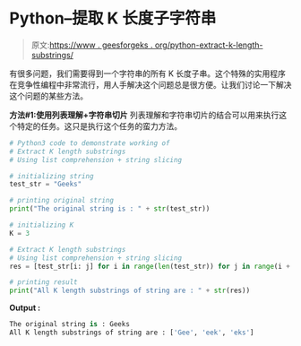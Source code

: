 # Python–提取 K 长度子字符串

> 原文:[https://www . geesforgeks . org/python-extract-k-length-substrings/](https://www.geeksforgeeks.org/python-extract-k-length-substrings/)

有很多问题，我们需要得到一个字符串的所有 K 长度子串。这个特殊的实用程序在竞争性编程中非常流行，用人手解决这个问题总是很方便。让我们讨论一下解决这个问题的某些方法。

**方法#1:使用列表理解+字符串切片**
列表理解和字符串切片的结合可以用来执行这个特定的任务。这只是执行这个任务的蛮力方法。

```py
# Python3 code to demonstrate working of
# Extract K length substrings
# Using list comprehension + string slicing

# initializing string 
test_str = "Geeks"

# printing original string 
print("The original string is : " + str(test_str))

# initializing K 
K = 3

# Extract K length substrings
# Using list comprehension + string slicing
res = [test_str[i: j] for i in range(len(test_str)) for j in range(i + 1, len(test_str) + 1) if len(test_str[i:j]) == K]

# printing result 
print("All K length substrings of string are : " + str(res))
```

**Output :**

```py
The original string is : Geeks
All K length substrings of string are : ['Gee', 'eek', 'eks']

```